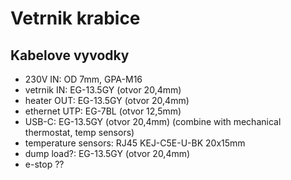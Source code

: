 # Vetrnik krabice
## Kabelove vyvodky
- 230V IN: OD 7mm, GPA-M16
- vetrnik IN: EG-13.5GY (otvor 20,4mm)
- heater OUT: EG-13.5GY (otvor 20,4mm)
- ethernet UTP: EG-7BL (otvor 12,5mm)
- USB-C: EG-13.5GY (otvor 20,4mm) (combine with mechanical thermostat, temp sensors)
- temperature sensors: RJ45 KEJ-C5E-U-BK 20x15mm
- dump load?: EG-13.5GY (otvor 20,4mm)
- e-stop ??
